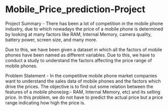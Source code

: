# Mobile_Price_prediction-Project
Project Summary -
There has been a lot of competition in the mobile phone industry, due to which nowadays the price of a mobile phone is determined by looking at many factors like RAM, Internal Memory, camera quality, battery power, screen size, and many more.

Due to this, we have been given a dataset in which all the factors of mobile phones have been named as different variables. Due to this, we have to conduct a study to understand the factors affecting the price range of mobile phones.

Problem Statement -
In the competitive mobile phone market companies want to understand the sales data of mobile phones and the factors which drive the prices. The objective is to find out some relation between the features of a mobile phone(eg:- RAM, Internal Memory, etc) and its selling price. In this problem, we do not have to predict the actual price but a price range indicating how high the price is.
